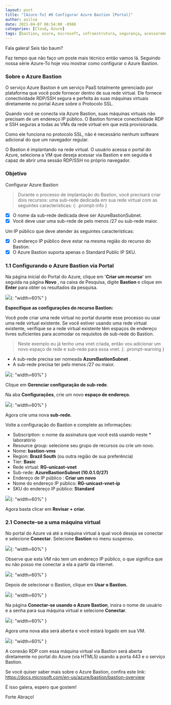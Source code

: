 ```yaml
---
layout: post
title: "[Azure-To] #8 Configurar Azure Bastion [Portal]"
author: asilva
date: 2021-04-07 06:54:00 -0500
categories: [Cloud, Azure]
tags: [bastion, azure, microsoft, infraestrutura, segurança, acessoremoto, paas]
---
```


Fala galera! Seis tão baum?

Faz tempo que não faço um poste mais técnico então vamos lá. Seguindo nossa série Azure-To hoje vou mostrar como configurar o Azure Bastion.

### **Sobre o Azure Bastion**

O serviço Azure Bastion é um serviço PaaS totalmente gerenciado por plataforma que você pode fornecer dentro de sua rede virtual. Ele fornece conectividade RDP/SSH segura e perfeita às suas máquinas virtuais diretamente no portal Azure sobre o Protocolo SSL.

Quando você se conecta via Azure Bastion, suas máquinas virtuais não precisam de um endereço IP público. O Bastion fornece conectividade RDP e SSH seguras a todas as VMs da rede virtual em que está provisionada.

Como ele funciona no protocolo SSL, não é necessário nenhum software adicional do que um navegador regular.

O Bastion é implantando na rede virtual. O usuário acessa o portal do Azure, seleciona a VM que deseja acessar via Bastion e em seguida é capaz de abrir uma sessão RDP/SSH no próprio navegador.

### **Objetivo**

Configurar Azure Bastion

>Durante o processo de implantação do Bastion, você precisará criar dois recursos: uma sub-rede dedicada em sua rede virtual com as seguintes características:
{: .prompt-info }

- [X] O nome da sub-rede dedicada deve ser AzureBastionSubnet.
- [X] Você deve usar uma sub-rede de pelo menos /27 ou sub-rede maior.

Um IP público que deve atender às seguintes características:

- [X] O endereço IP público deve estar na mesma região do recurso do Bastion.
- [X] O Azure Bastion suporta apenas o Standard Public IP SKU.

### **1.1 Configurando o Azure Bastion via Portal**

Na página inicial do Portal do Azure, clique em '**Criar um recurso**' em seguida na página **Novo** , na caixa de Pesquisa, digite **Bastion** e clique em **Enter** para obter os resultados da pesquisa.

![](/assets/img/04/bastion1.jpg){: "width=60%" }

**Especifique as configurações do recurso Bastion:**

Você pode criar uma rede virtual no portal durante esse processo ou usar uma rede virtual existente. Se você estiver usando uma rede virtual existente, verifique se a rede virtual existente têm espaços de endereço livres suficientes para acomodar os requisitos de sub-rede do Bastion.

>Neste exemplo eu já tenho uma vnet criada, então vou adicionar um novo espaço de rede e sub-rede para essa vnet.
{: .prompt-warning }

* A sub-rede precisa ser nomeada **AzureBastionSubnet** .
* A sub-rede precisa ter pelo menos /27 ou maior.

![](/assets/img/04/bastion2.png){: "width=60%" }

Clique em **Gerenciar configuração de sub-rede**.

Na aba **Configurações**, crie um novo **espaço de endereço.**

![](/assets/img/04/bastion3.jpg){: "width=60%" }

Agora crie uma nova **sub-rede.**

Volte a configuração do Bastion e complete as informações:

* Subscription: o nome da assinatura que você está usando neste * laboratório
* Resource group: selecione seu grupo de recursos ou crie um novo.
* Nome: **bastion-vms**
* Region: **Brazil South** (ou outra região de sua preferência)
* Tier: **Basic**
* Rede virtual: **RG-unicast-vnet**
* Sub-rede: **AzureBastionSubnet (10.0.1.0/27)**
* Endereço de IP público : **Criar um novo**
* Nome do endereço IP público: **RG-unicast-vnet-ip**
* SKU do endereço IP público: **Standard**

![](/assets/img/04/bastion4.jpg){: "width=60%" }

Agora basta clicar em **Revisar + criar.**

### **2.1 Conecte-se a uma máquina virtual**

No portal do Azure vá até a máquina virtual à qual você deseja se conectar e selecione **Conectar**. Selecione **Bastion** no menu suspenso.

![](/assets/img/04/bastion5.png){: "width=60%" }

Observe que esta VM não tem um endereço IP público, o que significa que eu não posso me conectar a ela a partir da internet.

![](/assets/img/04/bastion6.png){: "width=60%" }

Depois de selecionar o Bastion, clique em **Usar o Bastion.**

![](/assets/img/04/bastion7.jpg){: "width=60%" }

Na página **Conectar-se usando o Azure Bastion**, insira o nome de usuário e a senha para sua máquina virtual e selecione **Conectar**.

![](/assets/img/04/bastion8.jpg){: "width=60%" }

Agora uma nova aba será aberta e você estará logado em sua VM.

![](/assets/img/04/bastion10.jpg){: "width=60%" }

A conexão RDP com essa máquina virtual via Bastion será aberta diretamente no portal do Azure (via HTML5) usando a porta 443 e o serviço Bastion.

Se você quiser saber mais sobre o Azure Bastion, confira este link: <https://docs.microsoft.com/en-us/azure/bastion/bastion-overview>

É isso galera, espero que gostem!

Forte Abraço!